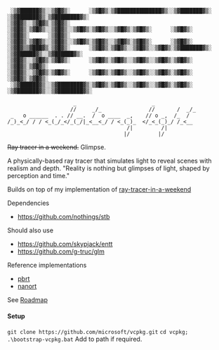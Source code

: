 
```
 ░▒▓██████▓▒░░▒▓█▓▒░      ░▒▓█▓▒░▒▓██████████████▓▒░░▒▓███████▓▒░ ░▒▓███████▓▒░▒▓████████▓▒░
░▒▓█▓▒░░▒▓█▓▒░▒▓█▓▒░      ░▒▓█▓▒░▒▓█▓▒░░▒▓█▓▒░░▒▓█▓▒░▒▓█▓▒░░▒▓█▓▒░▒▓█▓▒░      ░▒▓█▓▒░       
░▒▓█▓▒░      ░▒▓█▓▒░      ░▒▓█▓▒░▒▓█▓▒░░▒▓█▓▒░░▒▓█▓▒░▒▓█▓▒░░▒▓█▓▒░▒▓█▓▒░      ░▒▓█▓▒░       
░▒▓█▓▒▒▓███▓▒░▒▓█▓▒░      ░▒▓█▓▒░▒▓█▓▒░░▒▓█▓▒░░▒▓█▓▒░▒▓███████▓▒░ ░▒▓██████▓▒░░▒▓██████▓▒░  
░▒▓█▓▒░░▒▓█▓▒░▒▓█▓▒░      ░▒▓█▓▒░▒▓█▓▒░░▒▓█▓▒░░▒▓█▓▒░▒▓█▓▒░             ░▒▓█▓▒░▒▓█▓▒░       
░▒▓█▓▒░░▒▓█▓▒░▒▓█▓▒░      ░▒▓█▓▒░▒▓█▓▒░░▒▓█▓▒░░▒▓█▓▒░▒▓█▓▒░             ░▒▓█▓▒░▒▓█▓▒░       
 ░▒▓██████▓▒░░▒▓████████▓▒░▒▓█▓▒░▒▓█▓▒░░▒▓█▓▒░░▒▓█▓▒░▒▓█▓▒░      ░▒▓███████▓▒░░▒▓████████▓▒░
```                                                                                          
                                                                                             

```
                     _                        _             
                    //     _/_               //       /  _/_
 _   o ______  . . // __.  /  o ____  _,    // o _,  /_  /  
/_)_<_/ / / <_(_/_</_(_/|_<__<_/ / <_(_)_  </_<_(_)_/ /_<__ 
                                      /|         /|         
                                     |/         |/          
```                                   



~~Ray tracer in a weekend.~~
Glimpse.

A physically-based ray tracer that simulates light to reveal scenes with realism and depth.
"Reality is nothing but glimpses of light, shaped by perception and time."

Builds on top of my implementation of [ray-tracer-in-a-weekend](https://github.com/NitishPuri/ray-tracer-in-a-weekend)




Dependencies

- https://github.com/nothings/stb

Should also use

- https://github.com/skypjack/entt
- https://github.com/g-truc/glm

Reference implementations

- [pbrt](https://github.com/mmp/pbrt-v4)
- [nanort](https://github.com/lighttransport/nanort?tab=readme-ov-file)




See [Roadmap](ROADMAP.md)


#### Setup

`git clone https://github.com/microsoft/vcpkg.git`
`cd vcpkg; .\bootstrap-vcpkg.bat`
Add to path if required.
